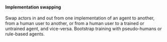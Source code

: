 #### Implementation swapping

Swap actors in and out from one implementation of an agent to another, from a human user to another, or from a human user to a trained or untrained agent, and vice-versa. Bootstrap training with pseudo-humans or rule-based agents.
